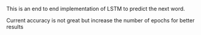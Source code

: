 This is an end to end implementation of LSTM to predict the next word.

Current accuracy is not great but increase the number of epochs for better results
